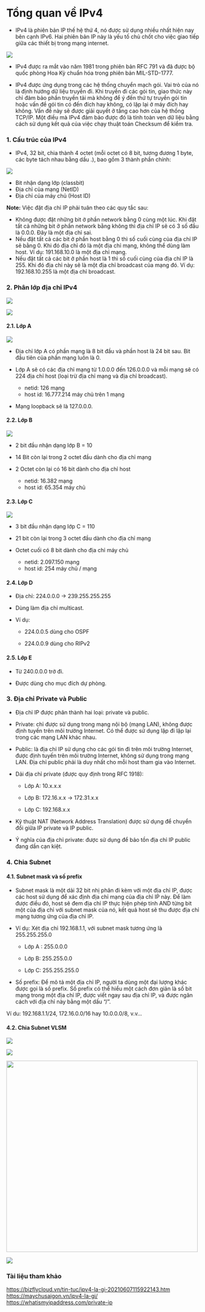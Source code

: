 # Tổng quan về IPv4

- IPv4 là phiên bản IP thế hệ thứ 4, nó được sử dụng nhiều nhất hiện nay bên cạnh IPv6. Hai phiên bản IP này là yếu tố chủ chốt cho việc giao tiếp giữa các thiết bị trong mạng internet.

![](https://bkhost.vn/wp-content/uploads/2022/03/ipv4-la-gi.jpg)

- IPv4 được ra mắt vào năm 1981 trong phiên bản RFC 791 và đã được bộ quốc phòng Hoa Kỳ chuẩn hóa trong phiên bản MIL-STD-1777.

- IPv4 được ứng dụng trong các hệ thống chuyển mạch gói. Vai trò của nó là định hướng dữ liệu truyền đi. Khi truyền đi các gói tin, giao thức này chỉ đảm bảo phần truyền tải mà không để ý đến thứ tự truyền gói tin hoặc vấn đề gói tin có đến đích hay không, có lặp lại ở máy đích hay không. Vấn đề này sẽ được giải quyết ở tầng cao hơn của hệ thống TCP/IP. Một điều mà IPv4 đảm bảo được đó là tính toàn vẹn dữ liệu bằng cách sử dụng kết quả của việc chạy thuật toán Checksum để kiểm tra.

### 1. Cấu trúc của IPv4

- IPv4, 32 bit, chia thành 4 octet (mỗi octet có 8 bit, tương đương 1 byte, các byte tách nhau bằng dấu .), bao gồm 3 thành phần chính:


![](https://github.com/TrongTan124/Thuc-tap-VNPT/raw/main/MinhNN/CCNA/images/example1-network2.png)

  - Bit nhận dạng lớp (classbit)
  - Địa chỉ của mạng (NetID)
  - Địa chỉ của máy chủ (Host ID)

**Note:** Việc đặt địa chỉ IP phải tuân theo các quy tắc sau:

- Không được đặt những bit ở phần network bằng 0 cùng một lúc. Khi đặt tất cả những bit ở phần network bằng không thì địa chỉ IP sẽ có 3 số đầu là 0.0.0. Đây là một địa chỉ sai.
- Nếu đặt tất cả các bit ở phần host bằng 0 thì số cuối cùng của địa chỉ IP sẽ bằng 0. Khi đó địa chỉ đó là một địa chỉ mạng, không thể dùng làm host. Ví dụ: 191.168.10.0 là một địa chỉ mạng.
- Nếu đặt tất cả các bit ở phần host là 1 thì số cuối cùng của địa chỉ IP là 255. Khi đó địa chỉ này sẽ là một địa chỉ broadcast của mạng đó. Ví dụ: 192.168.10.255 là một địa chỉ broadcast.

### 2. Phân lớp địa chỉ IPv4

![](https://github.com/TrongTan124/Thuc-tap-VNPT/raw/main/MinhNN/CCNA/images/example2-network2.png)


![](https://github.com/TrongTan124/Thuc-tap-VNPT/raw/main/MinhNN/CCNA/images/example3-network.png)

#### 2.1. Lớp A

![](https://bkhost.vn/wp-content/uploads/2022/03/dia-chi-lop-a.jpg) 
- Địa chỉ lớp A có phần mạng là 8 bit đầu và phần host là 24 bit sau. Bit đầu tiên của phần mạng luôn là 0.

- Lớp A sẽ có các địa chỉ mạng từ 1.0.0.0 đến 126.0.0.0 và mỗi mạng sẽ có 224 địa chỉ host (loại trừ địa chỉ mạng và địa chỉ broadcast).
  - netid: 126 mạng
  - host id: 16.777.214 máy chủ trên 1 mạng

- Mạng loopback sẽ là 127.0.0.0.

#### 2.2. Lớp B

![](https://bkhost.vn/wp-content/uploads/2022/03/dia-chi-lop-b.jpg)
- 2 bit đầu nhận dạng lớp B = 10
- 14 Bit còn lại trong 2 octet đầu dành cho địa chỉ mạng
- 2 Octet còn lại có 16 bit dành cho địa chỉ host

  - netid: 16.382 mạng
  - host id: 65.354 máy chủ

#### 2.3. Lớp C
![](https://github.com/TrongTan124/Thuc-tap-VNPT/raw/main/MinhNN/CCNA/images/example6-network2.png)

- 3 bit đầu nhận dạng lớp C = 110
- 21 bit còn lại trong 3 octet đầu dành cho địa chỉ mạng
- Octet cuối có 8 bit dành cho địa chỉ máy chủ

  - netid: 2.097.150 mạng
  - host id: 254 máy chủ / mạng

#### 2.4. Lớp D

-    Địa chỉ: 224.0.0.0 -> 239.255.255.255

-    Dùng làm địa chỉ multicast.
 - Ví dụ: 
   -   224.0.0.5 dùng cho OSPF

    - 224.0.0.9 dùng cho RIPv2 

#### 2.5. Lớp E
- Từ 240.0.0.0 trở đi.

-    Được dùng cho mục đích dự phòng.

### 3. Địa chỉ Private và Public

-   Địa chỉ IP được phân thành hai loại: private và public.

- Private: chỉ được sử dụng trong mạng nội bộ (mạng LAN), không được định tuyến trên môi trường Internet. Có thể được sử dụng lặp đi lặp lại trong các mạng LAN khác nhau.
- Public: là địa chỉ IP sử dụng cho các gói tin đi trên môi trường Internet, được định tuyến trên môi trường Internet, không sử dụng trong mạng LAN. Địa chỉ public phải là duy nhất cho mỗi host tham gia vào Internet.
-   Dải địa chỉ private (được quy định trong RFC 1918):

    - Lớp A: 10.x.x.x

    - Lớp B: 172.16.x.x -> 172.31.x.x

    - Lớp C: 192.168.x.x

-   Kỹ thuật NAT (Network Address Translation) được sử dụng để chuyển đổi giữa IP private và IP public.

-   Ý nghĩa của địa chỉ private: được sử dụng để bảo tồn địa chỉ IP public đang dần cạn kiệt.

### 4. Chia Subnet

#### 4.1. Subnet mask và số prefix
- Subnet mask là một dải 32 bit nhị phân đi kèm với một địa chỉ IP, được các host sử dụng để xác định địa chỉ mạng của địa chỉ IP này. Để làm được điều đó, host sẽ đem địa chỉ IP thực hiện phép tính AND từng bit một của địa chỉ với subnet mask của nó, kết quả host sẽ thu được địa chỉ mạng tương ứng của địa chỉ IP.

- Ví dụ: Xét địa chỉ 192.168.1.1, với subnet mask tương ứng là 255.255.255.0
  - Lớp A : 255.0.0.0                     

  - Lớp B:  255.255.0.0
  - Lớp C: 255.255.255.0

- Số prefix: Để mô tả một địa chỉ IP, người ta dùng một đại lượng khác được gọi là số prefix. Số prefix có thể hiểu một cách đơn giản là số bit mạng trong một địa chỉ IP, được viết ngay sau địa chỉ IP, và được ngăn cách với địa chỉ này bằng một dấu “/”.

Ví du: 192.168.1.1/24, 172.16.0.0/16 hay 10.0.0.0/8, v.v…

#### 4.2. Chia Subnet VLSM
![](https://scontent.xx.fbcdn.net/v/t1.15752-9/350090288_900207957711455_6943665591303809326_n.png?_nc_cat=106&ccb=1-7&_nc_sid=aee45a&_nc_ohc=3KFML0yJro8AX-X6_PZ&_nc_oc=AQnX0LgfggkKs1eiOrfYH-On9b42tQdv3zpVyvqiBzvc3pgWrww3KVk7aJkC0ydqn1pPpW7KWNNShozOb22gBV3f&_nc_ad=z-m&_nc_cid=0&_nc_ht=scontent.xx&oh=03_AdQ8gqsN8MKqWDtTN_gS1fZgjnH3FiHLwn8q3I62lpTkDQ&oe=64991B69)

![](https://scontent.xx.fbcdn.net/v/t1.15752-9/350092823_163800946455530_4146803422053345977_n.png?stp=dst-png_p206x206&_nc_cat=111&ccb=1-7&_nc_sid=aee45a&_nc_ohc=2a9lO21rruMAX9clCeo&_nc_ad=z-m&_nc_cid=0&_nc_ht=scontent.xx&oh=03_AdQ-gisSUriPKWJ5D1-TInCrHZjCLtdY1dppKCOR_ria_Q&oe=6499121B)

<img src="https://scontent.fhan2-3.fna.fbcdn.net/v/t1.15752-9/349680548_3107759679525786_7466595498941542241_n.png?_nc_cat=102&ccb=1-7&_nc_sid=ae9488&_nc_ohc=KJeO_S2PmXcAX8433IO&_nc_ht=scontent.fhan2-3.fna&oh=03_AdTfI9fNiuM_V7XnCouQoO7xgQoHPjoBDzlmDqly4VdQPQ&oe=64991666" width="500" height="500">

![](https://scontent.fhan2-5.fna.fbcdn.net/v/t1.15752-9/349585288_208412111555664_7430575411844834693_n.png?_nc_cat=106&ccb=1-7&_nc_sid=ae9488&_nc_ohc=p5YKf6a1KN8AX-F_5XD&_nc_ht=scontent.fhan2-5.fna&oh=03_AdQIlaaFK3ow8EaPvvkkRMGWMYZ3s5XqzeKiBE_mI2bOCA&oe=64993DD4)

### Tài liệu tham khảo

https://bizflycloud.vn/tin-tuc/ipv4-la-gi-20210607115922143.htm
https://maychusaigon.vn/ipv4-la-gi/
https://whatismyipaddress.com/private-ip
